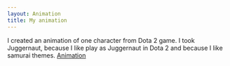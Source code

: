 ```yaml
---
layout: Animation
title: My animation
---
```

I created an animation of one character from Dota 2 game. I took Juggernaut, because I like play as Juggernaut in Dota 2 and because I like samurai themes.
[Animation](madi507.github.io/juggernaut-1)
